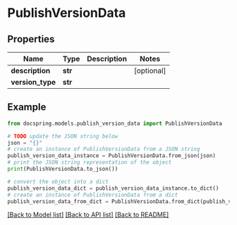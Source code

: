 # PublishVersionData


## Properties

Name | Type | Description | Notes
------------ | ------------- | ------------- | -------------
**description** | **str** |  | [optional] 
**version_type** | **str** |  | 

## Example

```python
from docspring.models.publish_version_data import PublishVersionData

# TODO update the JSON string below
json = "{}"
# create an instance of PublishVersionData from a JSON string
publish_version_data_instance = PublishVersionData.from_json(json)
# print the JSON string representation of the object
print(PublishVersionData.to_json())

# convert the object into a dict
publish_version_data_dict = publish_version_data_instance.to_dict()
# create an instance of PublishVersionData from a dict
publish_version_data_from_dict = PublishVersionData.from_dict(publish_version_data_dict)
```
[[Back to Model list]](../README.md#documentation-for-models) [[Back to API list]](../README.md#documentation-for-api-endpoints) [[Back to README]](../README.md)


